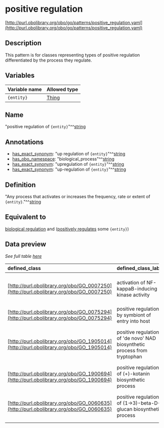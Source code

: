 # positive regulation

[http://purl.obolibrary.org/obo/go/patterns/positive_regulation.yaml](http://purl.obolibrary.org/obo/go/patterns/positive_regulation.yaml)

## Description

This pattern is for classes representing types of positive regulation differentiated by the process they regulate.




## Variables

| Variable name | Allowed type |
|:--------------|:-------------|
| `{entity}` | [Thing](http://www.w3.org/2002/07/owl#Thing) |

## Name

"positive regulation of `{entity}`"^^[string](http://www.w3.org/2001/XMLSchema#string)

## Annotations

- [has_exact_synonym](http://www.geneontology.org/formats/oboInOwl#hasExactSynonym): "up regulation of `{entity}`"^^[string](http://www.w3.org/2001/XMLSchema#string)
- [has_obo_namespace](http://www.geneontology.org/formats/oboInOwl#hasOBONamespace): "biological_process"^^[string](http://www.w3.org/2001/XMLSchema#string)
- [has_exact_synonym](http://www.geneontology.org/formats/oboInOwl#hasExactSynonym): "upregulation of `{entity}`"^^[string](http://www.w3.org/2001/XMLSchema#string)
- [has_exact_synonym](http://www.geneontology.org/formats/oboInOwl#hasExactSynonym): "up-regulation of `{entity}`"^^[string](http://www.w3.org/2001/XMLSchema#string)

## Definition

"Any process that activates or increases the frequency, rate or extent of `{entity}`."^^[string](http://www.w3.org/2001/XMLSchema#string)

## Equivalent to

[biological regulation](http://purl.obolibrary.org/obo/GO_0065007)  and ([positively regulates](http://purl.obolibrary.org/obo/RO_0002213) some `{entity}`)







## Data preview

*See full table [here](https://github.com/geneontology/go-ontology/tree/master/src/design_patterns/positive_regulation.tsv)*

| defined_class | defined_class_label | entity | entity_label |
|:--|:--|:--|:--|
| [http://purl.obolibrary.org/obo/GO_0007250](http://purl.obolibrary.org/obo/GO_0007250) | activation of NF-kappaB-inducing kinase activity | [http://purl.obolibrary.org/obo/GO_0004704](http://purl.obolibrary.org/obo/GO_0004704) | NF-kappaB-inducing kinase activity |
| [http://purl.obolibrary.org/obo/GO_0075294](http://purl.obolibrary.org/obo/GO_0075294) | positive regulation by symbiont of entry into host | [http://purl.obolibrary.org/obo/GO_0044409](http://purl.obolibrary.org/obo/GO_0044409) | entry into host |
| [http://purl.obolibrary.org/obo/GO_1905014](http://purl.obolibrary.org/obo/GO_1905014) | positive regulation of 'de novo' NAD biosynthetic process from tryptophan | [http://purl.obolibrary.org/obo/GO_0034354](http://purl.obolibrary.org/obo/GO_0034354) | 'de novo' NAD biosynthetic process from tryptophan |
| [http://purl.obolibrary.org/obo/GO_1900694](http://purl.obolibrary.org/obo/GO_1900694) | positive regulation of (+)-kotanin biosynthetic process | [http://purl.obolibrary.org/obo/GO_1900596](http://purl.obolibrary.org/obo/GO_1900596) | (+)-kotanin biosynthetic process |
| [http://purl.obolibrary.org/obo/GO_0060635](http://purl.obolibrary.org/obo/GO_0060635) | positive regulation of (1->3)-beta-D-glucan biosynthetic process | [http://purl.obolibrary.org/obo/GO_0006075](http://purl.obolibrary.org/obo/GO_0006075) | (1->3)-beta-D-glucan biosynthetic process |

